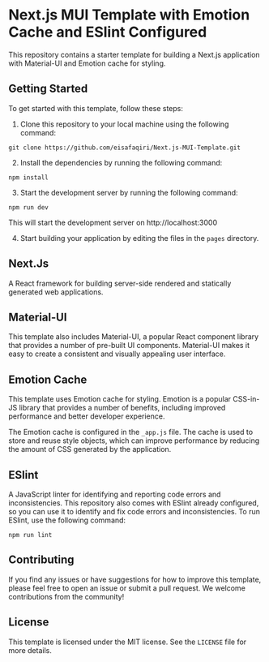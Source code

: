 # Next.js MUI Template with Emotion Cache and ESlint Configured

This repository contains a starter template for building a Next.js application with Material-UI and Emotion cache for styling.

## Getting Started

To get started with this template, follow these steps:

1. Clone this repository to your local machine using the following command:

  ```git clone https://github.com/eisafaqiri/Next.js-MUI-Template.git```

2. Install the dependencies by running the following command:

  ```npm install```

3. Start the development server by running the following command:

  ```npm run dev```

This will start the development server on http://localhost:3000

4. Start building your application by editing the files in the `pages` directory.

## Next.Js

A React framework for building server-side rendered and statically generated web applications.

## Material-UI

This template also includes Material-UI, a popular React component library that provides a number of pre-built UI components. Material-UI makes it easy to create a consistent and visually appealing user interface.

## Emotion Cache

This template uses Emotion cache for styling. Emotion is a popular CSS-in-JS library that provides a number of benefits, including improved performance and better developer experience.

The Emotion cache is configured in the `_app.js` file. The cache is used to store and reuse style objects, which can improve performance by reducing the amount of CSS generated by the application.

## ESlint

A JavaScript linter for identifying and reporting code errors and inconsistencies.
This repository also comes with ESlint already configured, so you can use it to identify and fix code errors and inconsistencies. To run ESlint, use the following command:

```npm run lint```

## Contributing

If you find any issues or have suggestions for how to improve this template, please feel free to open an issue or submit a pull request. We welcome contributions from the community!

## License

This template is licensed under the MIT license. See the `LICENSE` file for more details.
